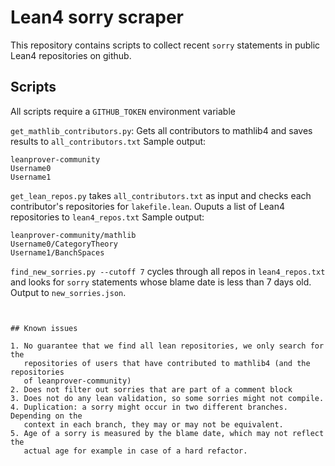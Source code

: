 # Lean4 sorry scraper

This repository contains scripts to collect recent `sorry` statements in public Lean4 repositories on github.

## Scripts

All scripts require a `GITHUB_TOKEN` environment variable

`get_mathlib_contributors.py`: Gets all contributors to mathlib4 and saves results to `all_contributors.txt`
Sample output:

```
leanprover-community
Username0
Username1
```

`get_lean_repos.py` takes `all_contributors.txt` as input and checks each contributor's repositories for `lakefile.lean`. Ouputs a list of Lean4 repositories to `lean4_repos.txt`
Sample output:

```
leanprover-community/mathlib
Username0/CategoryTheory
Username1/BanchSpaces
```

`find_new_sorries.py --cutoff 7` cycles through all repos in `lean4_repos.txt`
and looks for `sorry` statements whose blame date is less than 7 days old. Output to
`new_sorries.json`. 
```


## Known issues

1. No guarantee that we find all lean repositories, we only search for the
   repositories of users that have contributed to mathlib4 (and the repositories
   of leanprover-community)
2. Does not filter out sorries that are part of a comment block
3. Does not do any lean validation, so some sorries might not compile.
4. Duplication: a sorry might occur in two different branches. Depending on the
   context in each branch, they may or may not be equivalent.
5. Age of a sorry is measured by the blame date, which may not reflect the
   actual age for example in case of a hard refactor.
